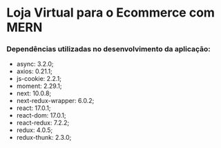 # Loja Virtual para o Ecommerce com MERN
### Dependências utilizadas no desenvolvimento da aplicação:
* async: 3.2.0;
* axios: 0.21.1;
* js-cookie: 2.2.1;
* moment: 2.29.1;
* next: 10.0.8;
* next-redux-wrapper: 6.0.2;
* react: 17.0.1;
* react-dom: 17.0.1;
* react-redux: 7.2.2;
* redux: 4.0.5;
* redux-thunk: 2.3.0;